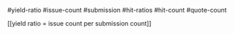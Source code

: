 #yield-ratio #issue-count #submission #hit-ratios #hit-count #quote-count

[[yield ratio = issue count per submission count]]

